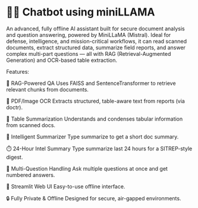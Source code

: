 # 🤖🦙 Chatbot using miniLLAMA
An advanced, fully offline AI assistant built for secure document analysis and question answering, powered by MiniLLaMA (Mistral). Ideal for defense, intelligence, and mission-critical workflows, it can read scanned documents, extract structured data, summarize field reports, and answer complex multi-part questions — all with RAG (Retrieval-Augmented Generation) and OCR-based table extraction.

Features:

🧠 RAG-Powered QA	Uses FAISS and SentenceTransformer to retrieve relevant chunks from documents.

📄 PDF/Image OCR	Extracts structured, table-aware text from reports (via doctr).

🧾 Table Summarization	Understands and condenses tabular information from scanned docs.

📝 Intelligent Summarizer	Type summarize to get a short doc summary.

⏱️ 24-Hour Intel Summary	Type summarize last 24 hours for a SITREP-style digest.

🔢 Multi-Question Handling	Ask multiple questions at once and get numbered answers.

📎 Streamlit Web UI	Easy-to-use offline interface.

🔒 Fully Private & Offline	Designed for secure, air-gapped environments.
